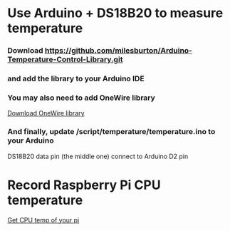 # Use Arduino + DS18B20 to measure temperature
### Download https://github.com/milesburton/Arduino-Temperature-Control-Library.git 
### and add the library to your Arduino IDE

### You may also need to add OneWire library
[Download OneWire library](https://www.arduinolibraries.info/libraries/one-wire "OneWire")

### And finally, update /script/temperature/temperature.ino to your Arduino
DS18B20 data pin (the middle one) connect to Arduino D2 pin

# Record Raspberry Pi CPU temperature
[Get CPU temp of your pi](https://www.raspberrypi.org/forums/viewtopic.php?t=34994 "Get CPU temperature of your RPi")
